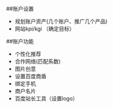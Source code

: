 ##账户设置
- 规划账户资产(几个账户、推广几个产品)
- 网站kpi/kgi （确定目标）

##账户功能
 - 个性化推荐
 - 合作网络(匹配系数)
 - 图片创意
 - 设置百度商盾
 - 绑定手机
 - 商户名片
 - 百度站长工具（设置logo）